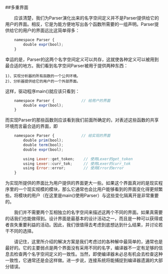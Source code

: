 ##多重界面

&emsp;&emsp;应该清楚，我们为Parser演化出来的名字空间定义并不是Parser提供给它的用户的界面。相反，它是为能方便地写出各个函数所需要的一组声明。Parser提供给它的用户的界面远比这简单得多：

```javascript
    namespace Parser {
        double expr(bool);
    }
```

幸运的是，Parser的这两个名字空间定义可以共存，这就使各种定义可以被用到最合适的地方。我们看到名字空间Parser被用于提供两种东西：

    1)、实现分析器的所有函数的一个公共环境。
    2)、分析器提供给它的用户的一个外部界面。

这样，驱动程序main()就应该只看到：

```javascript
    namespace Parser {            // 给用户的界面
        double expr(bool);
    }
```

而实现Parser的那些函数则应该看到我们前面所确定的，对表述这些函数的共享环境而言最合适的界面，即

```javascript
    namespace Parser {            // 给实现的界面
        double prim(bool);
        double term(bool);
        double expr(bool);
        
        using Lexer::get_token;    // 使用Lexer的get_token
        using Lexer::curr_tok;     // 使用Lexer的curr_tok
        using Error::error;        // 使用Error的error
    }
```

为实现所提供的界面比为用户提供的界面更大一些。如果这个界面真对的是现实程序里的一个现实规模的模块，那么它通常也会比用户能够看到的界面变化得更频繁些。将模块的用户（在这里是main()使用Parser）与这些变化隔离开是非常重要的。

&emsp;&emsp;我们并不需要两个互相独立的名字空间来描述这两个不同的界面。如果真需要的话我们也能做得到。设计界面是最基本的设计活动之一，而且是一种可以获得或者丧失重要利益的活动。因此，我们很值得去考虑到底想达到什么结果，并讨论若干不同的选择。

&emsp;&emsp;请记住，这里所介绍的解决方案是我们考虑过的各种解中最简单的，通常也是最好的。它的主要弱点是两个界面没有采用不同的名字，编译器不一定有足够的信息去检查两个名字空间定义的一致性。当然，即使编译器未必总有机会去检查这种一致性，它通常还是会这样做。进一步说，连接系统将能捕捉到编译器遗漏的大部分错误。

&emsp;&emsp;















